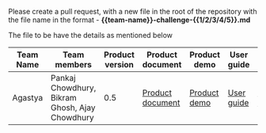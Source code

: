 Please create a pull request, with a new file in the root of the repository with the file name in the format - **{{team-name}}-challenge-{{1/2/3/4/5}}.md**

The file to be have the details as mentioned below

| Team Name | Team members | Product version | Product document | Product demo | User guide | Source code | Developer guide |
| ----- | ----- | ----- | ----- | ----- | ----- | ----- | ----- |
| Agastya | Pankaj Chowdhury, Bikram Ghosh, Ajay Chowdhury | 0.5 | [Product document](https://github.com/pankajChowdhury/EduReka/blob/main/README.md) | [Product demo](https://vimeo.com/802227141) | [User guide](https://github.com/pankajChowdhury/EduReka/blob/main/README.md#users-guide-) | [Source code](https://github.com/pankajChowdhury/EduReka/blob/main/app.py) | [Developer guide](https://github.com/pankajChowdhury/EduReka/blob/main/README.md#users-guide-) |
